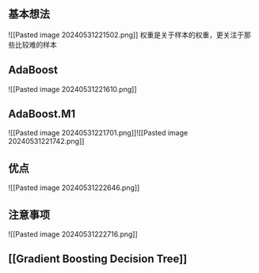 ## 基本想法
![[Pasted image 20240531221502.png]]
权重是关于样本的权重，更关注于那些比较难的样本
## AdaBoost
![[Pasted image 20240531221610.png]]
## AdaBoost.M1
![[Pasted image 20240531221701.png]]![[Pasted image 20240531221742.png]]
## 优点
![[Pasted image 20240531222646.png]]
## 注意事项
![[Pasted image 20240531222716.png]]
## [[Gradient Boosting Decision Tree]]